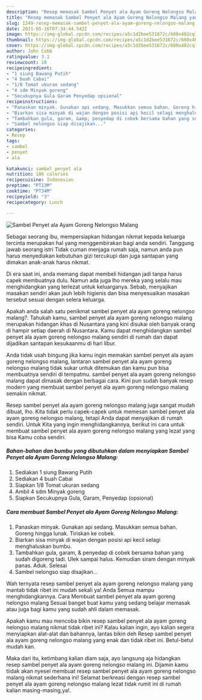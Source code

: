 ```yaml
---
description: "Resep memasak Sambel Penyet ala Ayam Goreng Nelongso Malang yang nikmat dan Mudah Dibuat"
title: "Resep memasak Sambel Penyet ala Ayam Goreng Nelongso Malang yang nikmat dan Mudah Dibuat"
slug: 1249-resep-memasak-sambel-penyet-ala-ayam-goreng-nelongso-malang-yang-nikmat-dan-mudah-dibuat
date: 2021-05-16T07:34:44.542Z
image: https://img-global.cpcdn.com/recipes/a5c1d2bee531672c/680x482cq70/sambel-penyet-ala-ayam-goreng-nelongso-malang-foto-resep-utama.jpg
thumbnail: https://img-global.cpcdn.com/recipes/a5c1d2bee531672c/680x482cq70/sambel-penyet-ala-ayam-goreng-nelongso-malang-foto-resep-utama.jpg
cover: https://img-global.cpcdn.com/recipes/a5c1d2bee531672c/680x482cq70/sambel-penyet-ala-ayam-goreng-nelongso-malang-foto-resep-utama.jpg
author: John Cobb
ratingvalue: 3.1
reviewcount: 10
recipeingredient:
- "1 siung Bawang Putih"
- "4 buah Cabai"
- "1/8 Tomat ukuran sedang"
- "4 sdm Minyak goreng"
- "Secukupnya Gula Garam Penyedap opsional"
recipeinstructions:
- "Panaskan minyak. Gunakan api sedang. Masukkan semua bahan. Goreng hingga lunak. Tiriskan ke cobek."
- "Biarkan sisa minyak di wajan dengan posisi api kecil selagi menghaluskan bumbu."
- "Tambahkan gula, garam, &amp; penyedap di cobek bersama bahan yang sudah digoreng tadi. Ulek sampai halus. Kemudian siram dengan minyak panas. Aduk. Selesai"
- "Sambel nelongso siap disajikan..."
categories:
- Resep
tags:
- sambel
- penyet
- ala

katakunci: sambel penyet ala 
nutrition: 186 calories
recipecuisine: Indonesian
preptime: "PT13M"
cooktime: "PT34M"
recipeyield: "3"
recipecategory: Lunch

---
```



![Sambel Penyet ala Ayam Goreng Nelongso Malang](https://img-global.cpcdn.com/recipes/a5c1d2bee531672c/680x482cq70/sambel-penyet-ala-ayam-goreng-nelongso-malang-foto-resep-utama.jpg)

Sebagai seorang ibu, mempersiapkan hidangan nikmat kepada keluarga tercinta merupakan hal yang menggembirakan bagi anda sendiri. Tanggung jawab seorang istri Tidak cuman menjaga rumah saja, namun anda pun harus menyediakan kebutuhan gizi tercukupi dan juga santapan yang dimakan anak-anak harus nikmat.

Di era  saat ini, anda memang dapat membeli hidangan jadi tanpa harus capek membuatnya dulu. Namun ada juga lho mereka yang selalu mau menghidangkan yang terlezat untuk keluarganya. Sebab, menyajikan masakan sendiri akan jauh lebih higienis dan bisa menyesuaikan masakan tersebut sesuai dengan selera keluarga. 



Apakah anda salah satu penikmat sambel penyet ala ayam goreng nelongso malang?. Tahukah kamu, sambel penyet ala ayam goreng nelongso malang merupakan hidangan khas di Nusantara yang kini disukai oleh banyak orang di hampir setiap daerah di Nusantara. Kamu dapat menghidangkan sambel penyet ala ayam goreng nelongso malang sendiri di rumah dan dapat dijadikan santapan kesukaanmu di hari libur.

Anda tidak usah bingung jika kamu ingin memakan sambel penyet ala ayam goreng nelongso malang, lantaran sambel penyet ala ayam goreng nelongso malang tidak sukar untuk ditemukan dan kamu pun bisa membuatnya sendiri di tempatmu. sambel penyet ala ayam goreng nelongso malang dapat dimasak dengan berbagai cara. Kini pun sudah banyak resep modern yang membuat sambel penyet ala ayam goreng nelongso malang semakin nikmat.

Resep sambel penyet ala ayam goreng nelongso malang juga sangat mudah dibuat, lho. Kita tidak perlu capek-capek untuk memesan sambel penyet ala ayam goreng nelongso malang, tetapi Anda dapat menyajikan di rumah sendiri. Untuk Kita yang ingin menghidangkannya, berikut ini cara untuk membuat sambel penyet ala ayam goreng nelongso malang yang lezat yang bisa Kamu coba sendiri.

<!--inarticleads1-->

##### Bahan-bahan dan bumbu yang dibutuhkan dalam menyiapkan Sambel Penyet ala Ayam Goreng Nelongso Malang:

1. Sediakan 1 siung Bawang Putih
1. Sediakan 4 buah Cabai
1. Siapkan 1/8 Tomat ukuran sedang
1. Ambil 4 sdm Minyak goreng
1. Siapkan Secukupnya Gula, Garam, Penyedap (opsional)




<!--inarticleads2-->

##### Cara membuat Sambel Penyet ala Ayam Goreng Nelongso Malang:

1. Panaskan minyak. Gunakan api sedang. Masukkan semua bahan. Goreng hingga lunak. Tiriskan ke cobek.
1. Biarkan sisa minyak di wajan dengan posisi api kecil selagi menghaluskan bumbu.
1. Tambahkan gula, garam, &amp; penyedap di cobek bersama bahan yang sudah digoreng tadi. Ulek sampai halus. Kemudian siram dengan minyak panas. Aduk. Selesai
1. Sambel nelongso siap disajikan...




Wah ternyata resep sambel penyet ala ayam goreng nelongso malang yang mantab tidak ribet ini mudah sekali ya! Anda Semua mampu menghidangkannya. Cara Membuat sambel penyet ala ayam goreng nelongso malang Sesuai banget buat kamu yang sedang belajar memasak atau juga bagi kamu yang sudah ahli dalam memasak.

Apakah kamu mau mencoba bikin resep sambel penyet ala ayam goreng nelongso malang nikmat tidak ribet ini? Kalau kalian ingin, ayo kalian segera menyiapkan alat-alat dan bahannya, lantas bikin deh Resep sambel penyet ala ayam goreng nelongso malang yang enak dan tidak ribet ini. Betul-betul mudah kan. 

Maka dari itu, ketimbang kalian diam saja, ayo langsung aja hidangkan resep sambel penyet ala ayam goreng nelongso malang ini. Dijamin kamu tiidak akan nyesel membuat resep sambel penyet ala ayam goreng nelongso malang nikmat sederhana ini! Selamat berkreasi dengan resep sambel penyet ala ayam goreng nelongso malang lezat tidak rumit ini di rumah kalian masing-masing,ya!.


